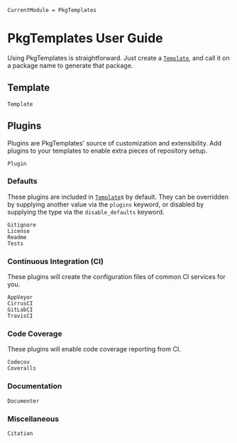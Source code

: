 ```@meta
CurrentModule = PkgTemplates
```

# PkgTemplates User Guide

Using PkgTemplates is straightforward.
Just create a [`Template`](@ref), and call it on a package name to generate that package.

## Template

```@docs
Template
```

## Plugins

Plugins are PkgTemplates' source of customization and extensibility.
Add plugins to your templates to enable extra pieces of repository setup.

```@docs
Plugin
```

### Defaults

These plugins are included in [`Template`](@ref)s by default.
They can be overridden by supplying another value via the `plugins` keyword, or disabled by supplying the type via the `disable_defaults` keyword.

```@docs
Gitignore
License
Readme
Tests
```

### Continuous Integration (CI)

These plugins will create the configuration files of common CI services for you.

```@docs
AppVeyor
CirrusCI
GitLabCI
TravisCI
```

### Code Coverage

These plugins will enable code coverage reporting from CI.

```@docs
Codecov
Coveralls
```

### Documentation

```@docs
Documenter
```

### Miscellaneous

```@docs
Citation
```
